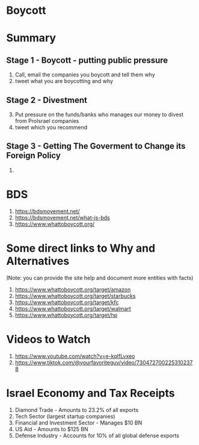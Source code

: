 # Boycott

# Summary
##  Stage 1 - Boycott - putting public pressure
1. Call, email the companies you boycott and tell them why
2.  tweet what you are boycotting and why
##  Stage 2 - Divestment
3. Put pressure on the funds/banks who manages our money to divest from ProIsrael companies 
1. tweet which you recommend 
## Stage 3 - Getting The Goverment to Change its Foreign Policy
1. 

# BDS
  1. https://bdsmovement.net/
  2. https://bdsmovement.net/what-is-bds
  1. https://www.whattoboycott.org/

# Some direct links to Why and Alternatives 
(Note: you can provide the site help and document more entities with facts)

 1. https://www.whattoboycott.org/target/amazon
 1. https://www.whattoboycott.org/target/starbucks
 1. https://www.whattoboycott.org/target/kfc
 1. https://www.whattoboycott.org/target/walmart
 2. https://www.whattoboycott.org/target/hp

# Videos to Watch

  1. https://www.youtube.com/watch?v=e-kqIfLvxeo
  2. https://www.tiktok.com/@yourfavoriteguy/video/7304727002253102378

# Israel Economy and Tax Receipts
  1. Diamond Trade - Amounts to 23.2% of all exports
  5. Tech Sector (largest startup companies)
  6. Financial and Investment Sector - Manages $10 BN
  7. US Aid - Amounts to $125 BN
  8. Defense Industry - Accounts for 10% of all global defense exports


